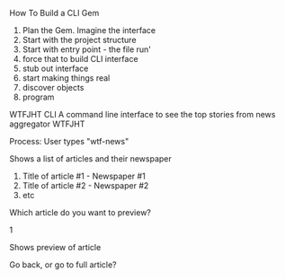 How To Build a CLI Gem

1. Plan the Gem. Imagine the interface
2. Start with the project structure
3. Start with entry point - the file run'
4. force that to build CLI interface
5. stub out interface
6. start making things real
7. discover objects
8. program

WTFJHT CLI
A command line interface to see the top stories from news aggregator WTFJHT

Process:
User types "wtf-news"

Shows a list of articles and their newspaper

1. Title of article #1 - Newspaper #1
2. Title of article #2 - Newspaper #2
3. etc

Which article do you want to preview?

1

Shows preview of article

Go back, or go to full article?